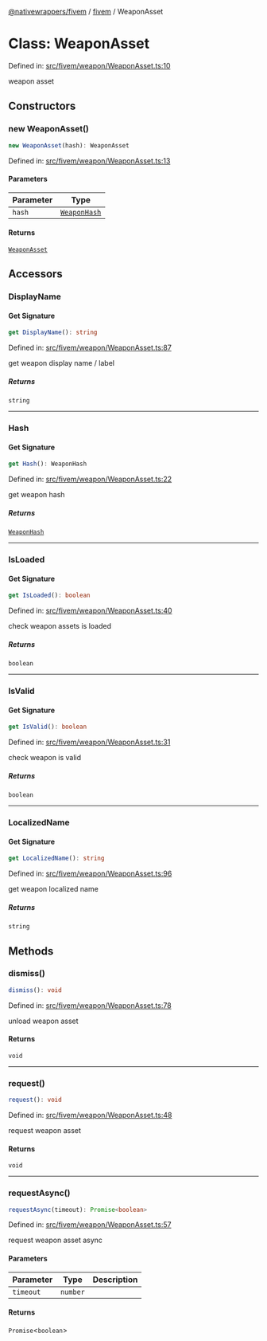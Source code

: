 [@nativewrappers/fivem](../../README.md) / [fivem](../README.md) / WeaponAsset

# Class: WeaponAsset

Defined in: [src/fivem/weapon/WeaponAsset.ts:10](https://github.com/nativewrappers/nativewrappers/blob/c6ab47d1014f341bb58fccc9d519ceb48157a741/src/fivem/weapon/WeaponAsset.ts#L10)

weapon asset

## Constructors

### new WeaponAsset()

```ts
new WeaponAsset(hash): WeaponAsset
```

Defined in: [src/fivem/weapon/WeaponAsset.ts:13](https://github.com/nativewrappers/nativewrappers/blob/c6ab47d1014f341bb58fccc9d519ceb48157a741/src/fivem/weapon/WeaponAsset.ts#L13)

#### Parameters

| Parameter | Type |
| ------ | ------ |
| `hash` | [`WeaponHash`](../enumerations/WeaponHash.md) |

#### Returns

[`WeaponAsset`](WeaponAsset.md)

## Accessors

### DisplayName

#### Get Signature

```ts
get DisplayName(): string
```

Defined in: [src/fivem/weapon/WeaponAsset.ts:87](https://github.com/nativewrappers/nativewrappers/blob/c6ab47d1014f341bb58fccc9d519ceb48157a741/src/fivem/weapon/WeaponAsset.ts#L87)

get weapon display name / label

##### Returns

`string`

***

### Hash

#### Get Signature

```ts
get Hash(): WeaponHash
```

Defined in: [src/fivem/weapon/WeaponAsset.ts:22](https://github.com/nativewrappers/nativewrappers/blob/c6ab47d1014f341bb58fccc9d519ceb48157a741/src/fivem/weapon/WeaponAsset.ts#L22)

get weapon hash

##### Returns

[`WeaponHash`](../enumerations/WeaponHash.md)

***

### IsLoaded

#### Get Signature

```ts
get IsLoaded(): boolean
```

Defined in: [src/fivem/weapon/WeaponAsset.ts:40](https://github.com/nativewrappers/nativewrappers/blob/c6ab47d1014f341bb58fccc9d519ceb48157a741/src/fivem/weapon/WeaponAsset.ts#L40)

check weapon assets is loaded

##### Returns

`boolean`

***

### IsValid

#### Get Signature

```ts
get IsValid(): boolean
```

Defined in: [src/fivem/weapon/WeaponAsset.ts:31](https://github.com/nativewrappers/nativewrappers/blob/c6ab47d1014f341bb58fccc9d519ceb48157a741/src/fivem/weapon/WeaponAsset.ts#L31)

check weapon is valid

##### Returns

`boolean`

***

### LocalizedName

#### Get Signature

```ts
get LocalizedName(): string
```

Defined in: [src/fivem/weapon/WeaponAsset.ts:96](https://github.com/nativewrappers/nativewrappers/blob/c6ab47d1014f341bb58fccc9d519ceb48157a741/src/fivem/weapon/WeaponAsset.ts#L96)

get weapon localized name

##### Returns

`string`

## Methods

### dismiss()

```ts
dismiss(): void
```

Defined in: [src/fivem/weapon/WeaponAsset.ts:78](https://github.com/nativewrappers/nativewrappers/blob/c6ab47d1014f341bb58fccc9d519ceb48157a741/src/fivem/weapon/WeaponAsset.ts#L78)

unload weapon asset

#### Returns

`void`

***

### request()

```ts
request(): void
```

Defined in: [src/fivem/weapon/WeaponAsset.ts:48](https://github.com/nativewrappers/nativewrappers/blob/c6ab47d1014f341bb58fccc9d519ceb48157a741/src/fivem/weapon/WeaponAsset.ts#L48)

request weapon asset

#### Returns

`void`

***

### requestAsync()

```ts
requestAsync(timeout): Promise<boolean>
```

Defined in: [src/fivem/weapon/WeaponAsset.ts:57](https://github.com/nativewrappers/nativewrappers/blob/c6ab47d1014f341bb58fccc9d519ceb48157a741/src/fivem/weapon/WeaponAsset.ts#L57)

request weapon asset async

#### Parameters

| Parameter | Type | Description |
| ------ | ------ | ------ |
| `timeout` | `number` |  |

#### Returns

`Promise`\<`boolean`\>
